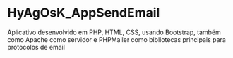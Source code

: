 # HyAgOsK_AppSendEmail
Aplicativo desenvolvido em PHP, HTML, CSS, usando Bootstrap, também como Apache como servidor e PHPMailer como bibliotecas principais para protocolos de email
